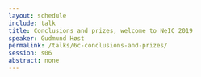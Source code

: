 ```yaml
---
layout: schedule
include: talk
title: Conclusions and prizes, welcome to NeIC 2019
speaker: Gudmund Høst
permalink: /talks/6c-conclusions-and-prizes/
session: s06
abstract: none
---
```

